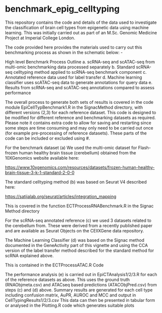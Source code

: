 # benchmark_epig_celltyping

This repository contains the code and details of the data used to investigate the classification of brain cell types from epigenetic data using machine learning. 
This was initially carried out as part of an M.Sc. Genomic Medicine Project at Imperial College London. 

The code provided here provides the materials used to carry out this benchmarking process as shown in the schematic below: -


High level Benchmark Process Outline
a.	scRNA-seq and scATAC-seq from multi-omic benchmarking data processed separately
b.	Standard scRNA-seq celltyping method applied to scRNA-seq benchmark component
c.	Annotated reference data used for label transfer
d.	Machine learning classifier uses scATAC-seq data to generate annotations for query data
e.	Results from scRNA-seq and scATAC-seq annotations compared to assess performance


The overall process to generate both sets of results is covered in the code module
EpiCellTypBenchmark1.R in the SignacMethod directory, with different versions (2,3) for each reference dataset. This code is designed to be modified for different reference and benchmarking datasets as required. 
Please note it contains extra code to allow for saving and restarting since some steps are time consuming and may only need to be carried out once (for example pre-processing of reference datasets). 
These parts of the code can be included or excluded using #.


For the benchmark dataset (a) We used the multi-omic dataset for Flash-frozen human healthy brain tissue (cerebellum) obtained from the 10XGenomics website available here:

https://www.10xgenomics.com/resources/datasets/frozen-human-healthy-brain-tissue-3-k-1-standard-2-0-0

The standard celltyping method (b) was based on Seurat V4 described here:

https://satijalab.org/seurat/articles/integration_mapping

This is covered in the function ECTProcessRNABenchmark.R in the Signac Method directory
 
For the scRNA-seq annotated reference (c) we used 3 datasets related to the cerebellum from. These were derived from a recently published paper and are available as Seurat Objects on the CEllXGene data repository.

The Machine Learning Classifier (d) was based on the Signac method documented in the GeneActivity part of this vignette and using the CCA version of the label transfer method described for the standard method for scRNA explained above.

This is contained in the ECTProcessATAC.R  Code 

The performance analysis (e) is carried out in EpiCTAnalysis1/2/3.R  for each of the reference datasets as above. This uses the ground truth (RNAObjmeta.csv) and ATACseq based predictions (ATACObjPred.csv) from steps (c) and (d) above. Summary results are generated for each cell type including confusion matrix, AuPR, AUROC and MCC and output in CellTypingResults1/2/3.csv This data can then be presented in tabular form or analysed in the Plotting.R code which generates suitable plots

